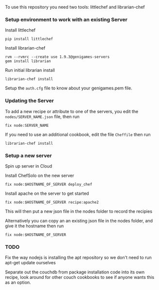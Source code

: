 To use this repository you need two tools: littlechef and librarian-chef

### Setup environment to work with an existing Server

Install littlechef

    pip install littlechef
    
Install librarian-chef

    rvm --rvmrc --create use 1.9.3@genigames-servers
    gem install librarian
    
Run initial librarian install

    librarian-chef install

Setup the `auth.cfg` file to know about your genigames.pem file.

### Updating the Server

To add a new recipe or attribute to one of the servers, you edit the `nodes/SERVER_NAME.json` file, then run

    fix node:SERVER_NAME

If you need to use an additional cookbook, edit the file `Cheffile` then run

    librarian-chef install

### Setup a new server

Spin up server in Cloud

Install ChefSolo on the new server

    fix node:$HOSTNAME_OF_SERVER deploy_chef

Install apache on the server to get started

    fix node:$HOSTNAME_OF_SERVER recipe:apache2

This will then put a new json file in the nodes folder to record the recipies

Alternatively you can copy an an existing json file in the nodes folder, and give it the hostname then run

    fix node:$HOSTNAME_OF_SERVER

### TODO

Fix the way nodejs is installing the apt repository so we don't need to run apt-get update ourselves

Separate out the couchdb from package installation code into its own recipe, look around for other couch
cookbooks to see if anyone wants this as an option.